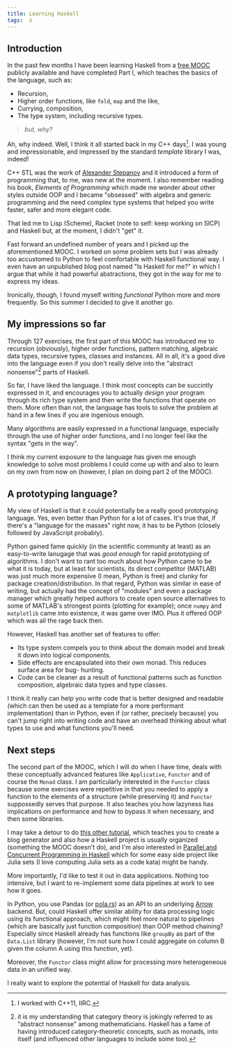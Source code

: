 ```yaml
---
title: Learning Haskell
tags:  λ
---
```


## Introduction

In the past few months I have been learning Haskell from a [free MOOC][1] publicly
available and have completed Part I, which teaches the basics of the language, such as:

- Recursion,
- Higher order functions, like `fold`, `map` and the like,
- Currying, composition,
- The type system, including recursive types. 

> _but, why?_

Ah, why indeed. Well, I think it all started back in my C++ days[^note1]. I was young and
impressionable, and impressed by the standard _template_ library I was, indeed!

C++ STL was the work of [Alexander Stepanov][2] and it introduced a form of programming
that, to me, was new at the moment. I also remember reading his book, _Elements of
Programming_ which made me wonder about other styles outside OOP and I became "obsessed"
with algebra and generic programming and the need complex type systems that helped you
write faster, safer and more elegant code.

That led me to Lisp (Scheme), Racket (note to self: keep working on SICP) and Haskell but,
at the moment, I didn't "get" it.

Fast forward an undefined number of years and I picked up the aforementioned MOOC. I
worked on some problem sets but I was already too accustomed to Python to feel comfortable
with Haskell functional way. I even have an unpublished blog post named "Is Haskell for
me?" in which I argue that while it had powerful abstractions, they got in the way for me
to express my ideas.

Ironically, though, I found myself writing _functional_ Python more and more frequently.
So this summer I decided to give it another go.

[^note1]: I worked with C++11, IIRC.

## My impressions so far

Through 127 exercises, the first part of this MOOC has introduced me to recursion
(obviously), higher order functions, pattern matching, algebraic data types, recursive
types, classes and instances. All in all, it's a good dive into the language even if you
don't really delve into the "abstract nonsense"[^note2] parts of Haskell.

So far, I have liked the language. I think most concepts can be succintly expressed in it,
and encourages you to actually _design_ your program through its rich type system and then
write the functions that operate on them. More often than not, the language has tools to
solve the problem at hand in a few lines if you are ingenious enough.

Many algorithms are easily expressed in a functional language, especially through the use
of higher order functions, and I no longer feel like the syntax "gets in the way".

I think my current exposure to the language has given me enough knowledge to solve most
problems I could come up with and also to learn on my own from now on (however, I plan on
doing part 2 of the MOOC).

[^note2]: it is my understanding that category theory is jokingly referred to as "abstract
nonsense" among mathematicians. Haskell has a fame of having introduced category-theoretic
concepts, such as monads, into itself (and influenced other languages to include some
too).

## A prototyping language?

My view of Haskell is that it could potentially be a really good prototyping language.
Yes, even better than Python for a lot of cases. It's true that, if there's a "language
for the masses" right now, it has to be Python (closely followed by JavaScript probably).

Python gained fame quickly (in the scientific community at least) as an easy-to-write
lanugage that was _good enough_ for rapid prototyping of algorithms. I don't want to
rant too much about how Python came to be what it is today, but at least for scientists,
its direct competitor (MATLAB) was just much more expensive (I mean, Python is free)
and  clunky for package creation/distribution. In that regard, Python was similar in ease
of writing, but actually had the concept of "modules" and even a package manager which
greatly helped authors to create open source alternatives to some of MATLAB's strongest
points (plotting for example); once `numpy` and `matplotlib` came into existence, it was
game over IMO. Plus it offered OOP which was all the rage back then.

However, Haskell has another set of features to offer:

* Its type system compels you to think about the domain model and break it down into
logical components.
* Side effects are encapsulated into their own monad. This reduces surface area for bug-
hunting.
* Code can be cleaner as a result of functional patterns such as function composition,
algebraic data types and type classes.

I think it really can help you write code that is better designed and readable (which can
then be used as a template for a more performant implementation) than in Python, even if
(or rather, precisely because) you can't jump right into writing code and have an overhead
thinking about what types to use and what functions you'll need.

## Next steps

The second part of the MOOC, which I will do when I have time, deals with these
conceptually advanced features like `Applicative`, `Functor` and of course the `Monad`
class. I am particularly interested in the `Functor` class because some exercises were
repetitive in that you needed to apply a function to the elements of a structure (while
preserving it) and `Functor` suppossedly serves that purpose. It also teaches you how
lazyness has implications on performance and how to bypass it when necessary, and then
some libraries. 

I may take a detour to do [this other tutorial][3], which teaches you to create a blog
generator and also how a Haskell project is usually organized (something the MOOC doesn't
do), and I'm also interested in [Parallel and Concurrent Programming in Haskell][4] which
for some easy side project like Julia sets (I love computing Julia sets as a code kata)
might be handy.

More importantly, I'd like to test it out in data applications. Nothing too intensive,
but I want to re-implement some data pipelines at work to see how it goes.

In Python, you use Pandas (or [pola.rs](pola.rs)) as an API to an underlying [Arrow](https://arrow.apache.org/) backend.
But, could Haskell offer similar ability for data processing logic using its functional
approach, which might feel more natural to pipelines (which are basically just function
composition) than OOP method chaining? Especially since Haskell already has functions
like `groupBy` as part of the `Data.List` library (however, I'm not sure how I could
aggregate on column B given the column A using this function, yet).

Moreover, the `Functor` class might allow for processing more heterogeneous data in an
unified way.

I really want to explore the potential of Haskell for data analysis.

[1]: <https://haskell.mooc.fi>
[2]: <https://en.wikipedia.org/wiki/Alexander_Stepanov>
[3]: <https://lhbg-book.link/01-about.html>
[4]: <https://www.oreilly.com/library/view/parallel-and-concurrent/9781449335939/>